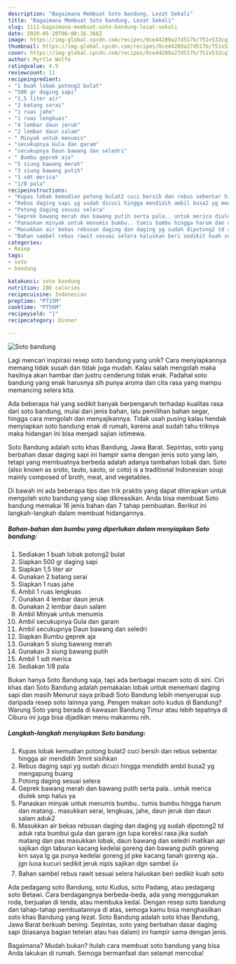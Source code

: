 ```yaml
---
description: "Bagaimana Membuat Soto bandung, Lezat Sekali"
title: "Bagaimana Membuat Soto bandung, Lezat Sekali"
slug: 1111-bagaimana-membuat-soto-bandung-lezat-sekali
date: 2020-05-20T06:00:16.366Z
image: https://img-global.cpcdn.com/recipes/0ce44289a27d517b/751x532cq70/soto-bandung-foto-resep-utama.jpg
thumbnail: https://img-global.cpcdn.com/recipes/0ce44289a27d517b/751x532cq70/soto-bandung-foto-resep-utama.jpg
cover: https://img-global.cpcdn.com/recipes/0ce44289a27d517b/751x532cq70/soto-bandung-foto-resep-utama.jpg
author: Myrtle Wolfe
ratingvalue: 4.9
reviewcount: 11
recipeingredient:
- "1 buah lobak potong2 bulat"
- "500 gr daging sapi"
- "1,5 liter air"
- "2 batang serai"
- "1 ruas jahe"
- "1 ruas lengkuas"
- "4 lembar daun jeruk"
- "2 lembar daun salam"
- " Minyak untuk menumis"
- "secukupnya Gula dan garam"
- "secukupnya Daun bawang dan seledri"
- " Bumbu geprek aja"
- "5 siung bawang merah"
- "3 siung bawang putih"
- "1 sdt merica"
- "1/8 pala"
recipeinstructions:
- "Kupas lobak kemudian potong bulat2 cuci bersih dan rebus sebentar hingga air mendidih 3mnt sisihkan"
- "Rebus daging sapi yg sudah dicuci hingga mendidih ambil busa2 yg mengapung buang"
- "Potong daging sesuai selera"
- "Geprek bawang merah dan bawang putih serta pala.. untuk merica diulek smp halus ya"
- "Panaskan minyak untuk menumis bumbu.. tumis bumbu hingga harum dan matang.. masukkan serai, lengkuas, jahe, daun jeruk dan daun salam aduk2"
- "Masukkan air bekas rebusan daging dan daging yg sudah dipotong2 td aduk rata bumbui gula dan garam jgn lupa koreksi rasa jika sudah matang dan pas masukkan lobak, daun bawang dan seledri matikan api sajikan dgn taburan kacang kedelai goreng dan bawang putih goreng krn saya lg ga punya kedelai goreng jd pke kacang tanah goreng aja.. jgn luoa kucuri sedikit jeruk nipis sajikan dgn sambel 👍"
- "Bahan sambel rebus rawit sesuai selera haluskan beri sedikit kuah soto"
categories:
- Resep
tags:
- soto
- bandung

katakunci: soto bandung 
nutrition: 286 calories
recipecuisine: Indonesian
preptime: "PT15M"
cooktime: "PT56M"
recipeyield: "1"
recipecategory: Dinner

---
```



![Soto bandung](https://img-global.cpcdn.com/recipes/0ce44289a27d517b/751x532cq70/soto-bandung-foto-resep-utama.jpg)

Lagi mencari inspirasi resep soto bandung yang unik? Cara menyiapkannya memang tidak susah dan tidak juga mudah. Kalau salah mengolah maka hasilnya akan hambar dan justru cenderung tidak enak. Padahal soto bandung yang enak harusnya sih punya aroma dan cita rasa yang mampu memancing selera kita.

Ada beberapa hal yang sedikit banyak berpengaruh terhadap kualitas rasa dari soto bandung, mulai dari jenis bahan, lalu pemilihan bahan segar, hingga cara mengolah dan menyajikannya. Tidak usah pusing kalau hendak menyiapkan soto bandung enak di rumah, karena asal sudah tahu triknya maka hidangan ini bisa menjadi sajian istimewa.

Soto Bandung adalah soto khas Bandung, Jawa Barat. Sepintas, soto yang berbahan dasar daging sapi ini hampir sama dengan jenis soto yang lain, tetapi yang membuatnya berbeda adalah adanya tambahan lobak dan. Soto (also known as sroto, tauto, saoto, or coto) is a traditional Indonesian soup mainly composed of broth, meat, and vegetables.


Di bawah ini ada beberapa tips dan trik praktis yang dapat diterapkan untuk mengolah soto bandung yang siap dikreasikan. Anda bisa membuat Soto bandung memakai 16 jenis bahan dan 7 tahap pembuatan. Berikut ini langkah-langkah dalam membuat hidangannya.

<!--inarticleads1-->

##### Bahan-bahan dan bumbu yang diperlukan dalam menyiapkan Soto bandung:

1. Sediakan 1 buah lobak potong2 bulat
1. Siapkan 500 gr daging sapi
1. Siapkan 1,5 liter air
1. Gunakan 2 batang serai
1. Siapkan 1 ruas jahe
1. Ambil 1 ruas lengkuas
1. Gunakan 4 lembar daun jeruk
1. Gunakan 2 lembar daun salam
1. Ambil  Minyak untuk menumis
1. Ambil secukupnya Gula dan garam
1. Ambil secukupnya Daun bawang dan seledri
1. Siapkan  Bumbu geprek aja
1. Gunakan 5 siung bawang merah
1. Gunakan 3 siung bawang putih
1. Ambil 1 sdt merica
1. Sediakan 1/8 pala


Bukan hanya Soto Bandung saja, tapi ada berbagai macam soto di sini. Ciri khas dari Soto Bandung adalah pemakaian lobak untuk menemani daging sapi dan masih Menurut saya pribadi Soto Bandung lebih menyerupai sup daripada resep soto lainnya yang. Pengen makan soto kudus di Bandung? Warung Soto yang berada di kawasan Bandung Timur atau lebih tepatnya di Ciburu ini juga bisa dijadikan menu makanmu nih. 

<!--inarticleads2-->

##### Langkah-langkah menyiapkan Soto bandung:

1. Kupas lobak kemudian potong bulat2 cuci bersih dan rebus sebentar hingga air mendidih 3mnt sisihkan
1. Rebus daging sapi yg sudah dicuci hingga mendidih ambil busa2 yg mengapung buang
1. Potong daging sesuai selera
1. Geprek bawang merah dan bawang putih serta pala.. untuk merica diulek smp halus ya
1. Panaskan minyak untuk menumis bumbu.. tumis bumbu hingga harum dan matang.. masukkan serai, lengkuas, jahe, daun jeruk dan daun salam aduk2
1. Masukkan air bekas rebusan daging dan daging yg sudah dipotong2 td aduk rata bumbui gula dan garam jgn lupa koreksi rasa jika sudah matang dan pas masukkan lobak, daun bawang dan seledri matikan api sajikan dgn taburan kacang kedelai goreng dan bawang putih goreng krn saya lg ga punya kedelai goreng jd pke kacang tanah goreng aja.. jgn luoa kucuri sedikit jeruk nipis sajikan dgn sambel 👍
1. Bahan sambel rebus rawit sesuai selera haluskan beri sedikit kuah soto


Ada pedagang soto Bandung, soto Kudus, soto Padang, atau pedagang soto Betawi. Cara berdagangnya berbeda-beda, ada yang menggunakan roda, berjualan di tenda, atau membuka kedai. Dengan resep soto bandung dan tahap-tahap pembuatannya di atas, semoga kamu bisa menghasilkan soto khas Bandung yang lezat. Soto Bandung adalah soto khas Bandung, Jawa Barat berkuah bening. Sepintas, soto yang berbahan dasar daging sapi (biasanya bagian tetelan atau has dalam) ini hampir sama dengan jenis. 

Bagaimana? Mudah bukan? Itulah cara membuat soto bandung yang bisa Anda lakukan di rumah. Semoga bermanfaat dan selamat mencoba!
